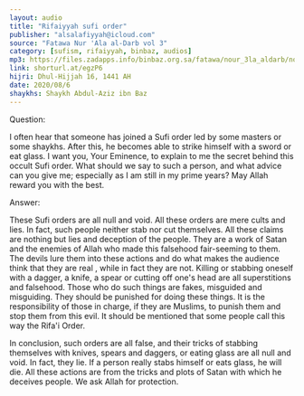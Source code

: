 ```yaml
---
layout: audio
title: "Rifaiyyah sufi order"
publisher: "alsalafiyyah@icloud.com"
source: "Fatawa Nur 'Ala al-Darb vol 3"
category: [sufism, rifaiyyah, binbaz, audios]
mp3: https://files.zadapps.info/binbaz.org.sa/fatawa/nour_3la_aldarb/nour_487/48702.mp3
link: shorturl.at/egzP6
hijri: Dhul-Hijjah 16, 1441 AH
date: 2020/08/6
shaykhs: Shaykh Abdul-Aziz ibn Baz
---
```


Question:

I often hear that someone has joined a Sufi order led by some masters or some shaykhs. After this, he becomes able to strike himself with a sword or eat glass. I want you, Your Eminence, to explain to me the secret behind this occult Sufi order. What should we say to such a person, and what advice can you give me; especially as I am still in my prime years? May Allah reward you with the best. 

Answer:

These Sufi orders are all null and void. All these orders are mere cults and lies. In fact, such people neither stab nor cut themselves. All these claims are nothing but lies and deception of the people. They are a work of Satan and the enemies of Allah who made this falsehood fair-seeming to them. The devils lure them into these actions and do what makes the audience think that they are real , while in fact they are not. Killing or stabbing oneself with a dagger, a knife, a spear or cutting off one's head are all superstitions and falsehood. Those who do such things are fakes, misguided and misguiding. They should be punished for doing these things. It is the responsibility of those in charge, if they are Muslims, to punish them and stop them from this evil. It should be mentioned that some people call this way the Rifa'i Order. 

In conclusion, such orders are all false, and their tricks of stabbing themselves with knives, spears and daggers, or eating glass are all null and void. In fact, they lie. If a person really stabs himself or eats glass, he will die. All these actions are from the tricks and plots of Satan with which he deceives people. We ask Allah for protection. 

